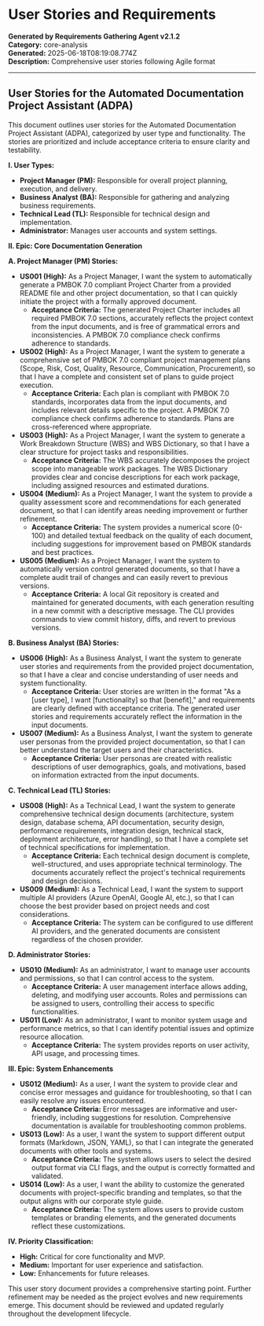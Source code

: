 # User Stories and Requirements

**Generated by Requirements Gathering Agent v2.1.2**  
**Category:** core-analysis  
**Generated:** 2025-06-18T08:19:08.774Z  
**Description:** Comprehensive user stories following Agile format

---

## User Stories for the Automated Documentation Project Assistant (ADPA)

This document outlines user stories for the Automated Documentation Project Assistant (ADPA), categorized by user type and functionality.  The stories are prioritized and include acceptance criteria to ensure clarity and testability.


**I. User Types:**

* **Project Manager (PM):** Responsible for overall project planning, execution, and delivery.
* **Business Analyst (BA):** Responsible for gathering and analyzing business requirements.
* **Technical Lead (TL):** Responsible for technical design and implementation.
* **Administrator:**  Manages user accounts and system settings.


**II. Epic: Core Documentation Generation**

**A. Project Manager (PM) Stories:**

* **US001 (High):** As a Project Manager, I want the system to automatically generate a PMBOK 7.0 compliant Project Charter from a provided README file and other project documentation, so that I can quickly initiate the project with a formally approved document.
    * **Acceptance Criteria:** The generated Project Charter includes all required PMBOK 7.0 sections, accurately reflects the project context from the input documents, and is free of grammatical errors and inconsistencies.  A PMBOK 7.0 compliance check confirms adherence to standards.
* **US002 (High):** As a Project Manager, I want the system to generate a comprehensive set of PMBOK 7.0 compliant project management plans (Scope, Risk, Cost, Quality, Resource, Communication, Procurement), so that I have a complete and consistent set of plans to guide project execution.
    * **Acceptance Criteria:** Each plan is compliant with PMBOK 7.0 standards, incorporates data from the input documents, and includes relevant details specific to the project.  A PMBOK 7.0 compliance check confirms adherence to standards.  Plans are cross-referenced where appropriate.
* **US003 (High):** As a Project Manager, I want the system to generate a Work Breakdown Structure (WBS) and WBS Dictionary, so that I have a clear structure for project tasks and responsibilities.
    * **Acceptance Criteria:** The WBS accurately decomposes the project scope into manageable work packages. The WBS Dictionary provides clear and concise descriptions for each work package, including assigned resources and estimated durations.
* **US004 (Medium):** As a Project Manager, I want the system to provide a quality assessment score and recommendations for each generated document, so that I can identify areas needing improvement or further refinement.
    * **Acceptance Criteria:** The system provides a numerical score (0-100) and detailed textual feedback on the quality of each document, including suggestions for improvement based on PMBOK standards and best practices.
* **US005 (Medium):** As a Project Manager, I want the system to automatically version control generated documents, so that I have a complete audit trail of changes and can easily revert to previous versions.
    * **Acceptance Criteria:** A local Git repository is created and maintained for generated documents, with each generation resulting in a new commit with a descriptive message.  The CLI provides commands to view commit history, diffs, and revert to previous versions.


**B. Business Analyst (BA) Stories:**

* **US006 (High):** As a Business Analyst, I want the system to generate user stories and requirements from the provided project documentation, so that I have a clear and concise understanding of user needs and system functionality.
    * **Acceptance Criteria:** User stories are written in the format "As a [user type], I want [functionality] so that [benefit]," and requirements are clearly defined with acceptance criteria.  The generated user stories and requirements accurately reflect the information in the input documents.
* **US007 (Medium):** As a Business Analyst, I want the system to generate user personas from the provided project documentation, so that I can better understand the target users and their characteristics.
    * **Acceptance Criteria:** User personas are created with realistic descriptions of user demographics, goals, and motivations, based on information extracted from the input documents.


**C. Technical Lead (TL) Stories:**

* **US008 (High):** As a Technical Lead, I want the system to generate comprehensive technical design documents (architecture, system design, database schema, API documentation, security design, performance requirements, integration design, technical stack, deployment architecture, error handling), so that I have a complete set of technical specifications for implementation.
    * **Acceptance Criteria:** Each technical design document is complete, well-structured, and uses appropriate technical terminology. The documents accurately reflect the project's technical requirements and design decisions.
* **US009 (Medium):** As a Technical Lead, I want the system to support multiple AI providers (Azure OpenAI, Google AI, etc.), so that I can choose the best provider based on project needs and cost considerations.
    * **Acceptance Criteria:** The system can be configured to use different AI providers, and the generated documents are consistent regardless of the chosen provider.


**D. Administrator Stories:**

* **US010 (Medium):** As an administrator, I want to manage user accounts and permissions, so that I can control access to the system.
    * **Acceptance Criteria:** A user management interface allows adding, deleting, and modifying user accounts.  Roles and permissions can be assigned to users, controlling their access to specific functionalities.
* **US011 (Low):** As an administrator, I want to monitor system usage and performance metrics, so that I can identify potential issues and optimize resource allocation.
    * **Acceptance Criteria:**  The system provides reports on user activity, API usage, and processing times.


**III. Epic: System Enhancements**

* **US012 (Medium):** As a user, I want the system to provide clear and concise error messages and guidance for troubleshooting, so that I can easily resolve any issues encountered.
    * **Acceptance Criteria:**  Error messages are informative and user-friendly, including suggestions for resolution.  Comprehensive documentation is available for troubleshooting common problems.
* **US013 (Low):** As a user, I want the system to support different output formats (Markdown, JSON, YAML), so that I can integrate the generated documents with other tools and systems.
    * **Acceptance Criteria:** The system allows users to select the desired output format via CLI flags, and the output is correctly formatted and validated.
* **US014 (Low):** As a user, I want the ability to customize the generated documents with project-specific branding and templates, so that the output aligns with our corporate style guide.
    * **Acceptance Criteria:**  The system allows users to provide custom templates or branding elements, and the generated documents reflect these customizations.


**IV. Priority Classification:**

* **High:** Critical for core functionality and MVP.
* **Medium:** Important for user experience and satisfaction.
* **Low:** Enhancements for future releases.


This user story document provides a comprehensive starting point.  Further refinement may be needed as the project evolves and new requirements emerge.  This document should be reviewed and updated regularly throughout the development lifecycle.
